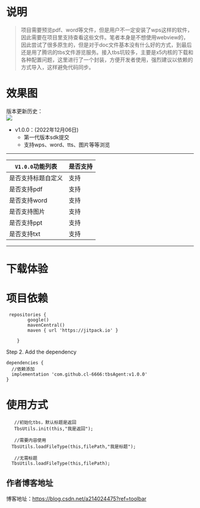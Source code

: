 # 说明  
>  项目需要预览pdf、word等文件，但是用户不一定安装了wps这样的软件，因此需要在项目里支持查看这些文件。笔者本身是不想使用webview的，因此尝试了很多原生的，但是对于doc文件基本没有什么好的方式，到最后还是用了腾讯的tbs文件游览服务。接入tbs坑较多，主要是x5内核的下载和各种配置问题，这里进行了一个封装，方便开发者使用，强烈建议以依赖的方式导入，这样避免代码同步。

# 效果图  

版本更新历史：  
[![](https://jitpack.io/v/cl-6666/serialPort.svg)](https://jitpack.io/#cl-6666/serialPort) 

- v1.0.0：(2022年12月06日)
  - 第一代版本sdk提交  
  - 支持wps、word、tts、图片等等浏览
  
 
 
------  
  `V1.0.0`功能列表 | 是否支持 |
--------|------|
是否支持标题自定义 | 支持  |
是否支持pdf | 支持  |
是否支持word | 支持  |
是否支持图片 | 支持 |
是否支持ppt | 支持  |
是否支持txt | 支持  |


------  
# 下载体验  



# 项目依赖
``` 
 repositories {
        google()
        mavenCentral()
        maven { url 'https://jitpack.io' }

    }
```

Step 2. Add the dependency

``` 
dependencies {
  //依赖添加
  implementation 'com.github.cl-6666:tbsAgent:v1.0.0'
}
```  

# 使用方式  

```  
   //初始化tbs，默认标题是返回
   TbsUtils.init(this,"我是返回");
   
   //需要内容使用
  TbsUtils.loadFileType(this,filePath,"我是标题");
  
   //无需标题
  TbsUtils.loadFileType(this,filePath);
```  

## 作者博客地址    
博客地址：https://blog.csdn.net/a214024475?ref=toolbar  

